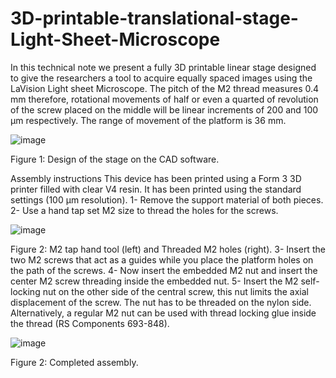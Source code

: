 # 3D-printable-translational-stage-Light-Sheet-Microscope


In this technical note we present a fully 3D printable linear stage designed to give the researchers a tool to acquire equally spaced images 
using the LaVision Light sheet Microscope. The pitch of the M2 thread measures 0.4 mm therefore, rotational movements of half or even a quarted 
of revolution of the screw placed on the middle will be linear increments of 200 and 100 µm respectively. The range of movement of the platform 
is 36 mm.

![image](https://user-images.githubusercontent.com/54901317/167380353-2252e02d-82c2-4cfa-a0ce-3667c8e22076.png)

Figure 1: Design of the stage on the CAD software.

Assembly instructions
This device has been printed using a Form 3 3D printer filled with clear V4 resin. It has been printed using the standard settings (100 µm resolution).
1-	Remove the support material of both pieces.
2-	Use a hand tap set M2 size to thread the holes for the screws.

![image](https://user-images.githubusercontent.com/54901317/167380534-9444890a-f8cd-4e98-b980-974d4ac3462c.png)

 
Figure 2: M2 tap hand tool (left) and Threaded M2 holes (right).
3-	Insert the two M2 screws that act as a guides while you place the platform holes on the path of the screws.
4-	Now insert the embedded M2 nut and insert the center M2 screw threading inside the embedded nut.
5-	Insert the M2 self-locking nut on the other side of the central screw, this nut limits the axial displacement of the screw. The nut has to be threaded on the nylon side. Alternatively, a regular M2 nut can be used with thread locking glue inside the thread (RS Components 693-848).

![image](https://user-images.githubusercontent.com/54901317/167380561-ca299561-d046-4cb8-a9ef-b3ce0dedbe38.png)

Figure 2: Completed assembly.


